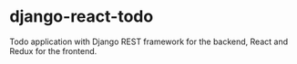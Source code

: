 # django-react-todo
Todo application with Django REST framework for the backend, React and Redux for the frontend.
